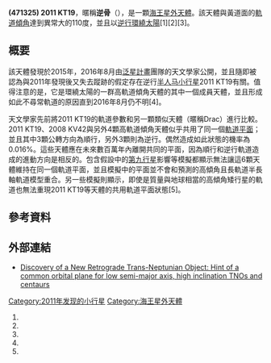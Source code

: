 **(471325) 2011 KT19**，暱稱**逆骨**（），是一顆[海王星外天體](../Page/海王星外天體.md "wikilink")。該天體與黃道面的[軌道傾角](../Page/軌道傾角.md "wikilink")達到異常大的110度，並且以[逆行環繞太陽](../Page/順行和逆行.md "wikilink")\[1\]\[2\]\[3\]。

## 概要

該天體發現於2015年，2016年8月由[泛星計畫](../Page/泛星計畫.md "wikilink")團隊的天文學家公開，並且隨即被認為與2011年發現後又失去蹤跡的假定存在逆行[半人马小行星](../Page/半人马小行星.md "wikilink")2011 KT19有關。值得注意的是，它是環繞太陽的一群高軌道傾角天體的其中一個成員天體，並且形成如此不尋常軌道的原因直到2016年8月仍不明\[4\]。

天文學家先前將2011 KT19的軌道參數和另一顆類似天體（暱稱Drac）進行比較。2011 KT19、2008 KV42與另外4顆高軌道傾角天體似乎共用了同一個[軌道平面](https://zh.wikipedia.org/wiki/軌道平面 "wikilink")；並且其中3顆公轉方向為順行，另外3顆則為逆行。偶然造成如此狀態的機率為0.016%。這些天體應在未來數百萬年內離開共同的平面，因為順行和逆行軌道造成的進動方向是相反的。包含假設中的[第九行星](../Page/第九行星.md "wikilink")影響等模擬都顯示無法讓這6顆天體維持在同一個軌道平面，並且模擬中的平面並不會和預測的高傾角且長軌道半長軸軌道模型重合。另一些模擬則顯示，即使是質量與地球相當的高傾角矮行星的軌道也無法重現2011 KT19等天體的共用軌道平面狀態\[5\]。

## 參考資料

## 外部連結

  - [Discovery of a New Retrograde Trans-Neptunian Object: Hint of a common orbital plane for low semi-major axis, high inclination TNOs and centaurs](http://arxiv.org/pdf/1608.01808v1.pdf)

[Category:2011年发现的小行星](https://zh.wikipedia.org/wiki/Category:2011年发现的小行星 "wikilink") [Category:海王星外天體](https://zh.wikipedia.org/wiki/Category:海王星外天體 "wikilink")

1.
2.
3.
4.
5.